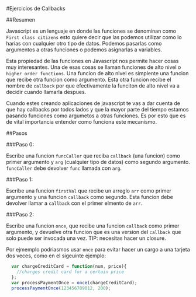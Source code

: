 #Ejercicios de Callbacks

##Resumen

Javascript es un lenguaje en donde las funciones se denominan como `First class citizens` esto quiere decir que las podemos utilizar como lo harias con cualquier otro tipo de datos. Podemos pasarlas como argumentos a otras funciones o podemos asignarlas a variables.

Esta propiedad de las funciones en Javascript nos permite hacer cosas muy interesantes. Una de esas cosas se llaman funciones de alto nivel o `higher order functions`. Una funcion de alto nivel es simplente una funcion que recibe otra funcion como argumento. Esta otra funcion recibe el nombre de `callback` por que efectivamente la funciton de alto nivel va a decidir cuando llamarla despues.

Cuando estes creando aplicaciones de javascript te vas a dar cuenta de que hay callbacks por todos lados y que la mayor parte del tiempo estamos pasando funciones como argumetos a otras funciones. Es por esto que es de vital importancia entender como funciona este mecanismo.


##Pasos

###Paso 0:

Escribe una funcion `funcCaller` que reciba `callback` (una funcion) como primer argumento y `arg` (cualquier tipo de datos) como segundo argumento. `funcCaller` debe devolver `func` llamada con `arg`.


###Paso 1:

Escribe una funcion `firstVal` que recibe un arreglo `arr` como primer argumento y una funcion `callback` como segundo. Esta funcion debe devolver llamar a `callback` con el primer elmento de `arr`.


###Paso 2:

Escribe una funcion `once`, que recibe una funcion `callback` como primer argumento, y devuelve otra funcion que es una version del `callback` que solo puede ser invocada una vez. TIP: necesitas hacer un closure.

Por ejmemplo podriasmos usar `once` para evitar hacer un cargo a una tarjeta dos veces, como en el sigeuinte ejemplo:

  ```javascript
    var chargeCreditCard = function(num, price){
      //charges credit card for a certain price
    };
    var processPaymentOnce = once(chargeCreditCard);
    processPaymentOnce(123456789012, 200);
  ```




